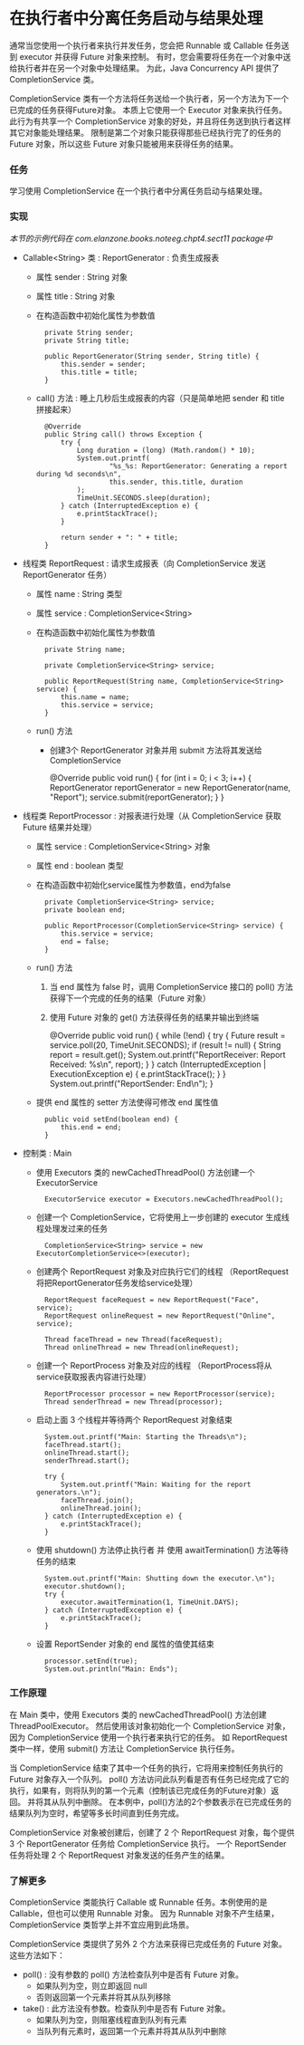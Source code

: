 在执行者中分离任务启动与结果处理
====

通常当您使用一个执行者来执行并发任务，您会把 Runnable 或 Callable 任务送到 executor 并获得 Future 对象来控制。
有时，您会需要将任务在一个对象中送给执行者并在另一个对象中处理结果。
为此，Java Concurrency API 提供了 CompletionService 类。

CompletionService 类有一个方法将任务送给一个执行者，另一个方法为下一个已完成的任务获得Future对象。
本质上它使用一个 Executor 对象来执行任务。
此行为有共享一个 CompletionService 对象的好处，并且将任务送到执行者这样其它对象能处理结果。
限制是第二个对象只能获得那些已经执行完了的任务的 Future 对象，所以这些 Future 对象只能被用来获得任务的结果。


### 任务

学习使用 CompletionService 在一个执行者中分离任务启动与结果处理。


### 实现

*本节的示例代码在 com.elanzone.books.noteeg.chpt4.sect11 package中*


* Callable\<String\> 类 : ReportGenerator : 负责生成报表

    * 属性 sender : String 对象
    * 属性 title : String 对象
    * 在构造函数中初始化属性为参数值

            private String sender;
            private String title;

            public ReportGenerator(String sender, String title) {
                this.sender = sender;
                this.title = title;
            }

    * call() 方法 : 睡上几秒后生成报表的内容（只是简单地把 sender 和 title 拼接起来）

            @Override
            public String call() throws Exception {
                try {
                    Long duration = (long) (Math.random() * 10);
                    System.out.printf(
                            "%s_%s: ReportGenerator: Generating a report during %d seconds\n",
                            this.sender, this.title, duration
                    );
                    TimeUnit.SECONDS.sleep(duration);
                } catch (InterruptedException e) {
                    e.printStackTrace();
                }

                return sender + ": " + title;
            }

* 线程类 ReportRequest : 请求生成报表（向 CompletionService 发送 ReportGenerator 任务）

    * 属性 name : String 类型
    * 属性 service : CompletionService\<String\>
    * 在构造函数中初始化属性为参数值

            private String name;

            private CompletionService<String> service;

            public ReportRequest(String name, CompletionService<String> service) {
                this.name = name;
                this.service = service;
            }

    * run() 方法
        * 创建3个 ReportGenerator 对象并用 submit 方法将其发送给 CompletionService

            @Override
            public void run() {
                for (int i = 0; i < 3; i++) {
                    ReportGenerator reportGenerator = new ReportGenerator(name, "Report");
                    service.submit(reportGenerator);
                }
            }


* 线程类 ReportProcessor : 对报表进行处理（从 CompletionService 获取 Future 结果并处理）

    * 属性 service : CompletionService\<String\> 对象
    * 属性 end : boolean 类型
    * 在构造函数中初始化service属性为参数值，end为false

            private CompletionService<String> service;
            private boolean end;

            public ReportProcessor(CompletionService<String> service) {
                this.service = service;
                end = false;
            }

    * run() 方法
        1. 当 end 属性为 false 时，调用 CompletionService 接口的 poll() 方法获得下一个完成的任务的结果（Future 对象）
        2. 使用 Future 对象的 get() 方法获得任务的结果并输出到终端

            @Override
            public void run() {
                while (!end) {
                    try {
                        Future<String> result = service.poll(20, TimeUnit.SECONDS);
                        if (result != null) {
                            String report = result.get();
                            System.out.printf("ReportReceiver: Report Received: %s\n", report);
                        }
                    } catch (InterruptedException | ExecutionException e) {
                        e.printStackTrace();
                    }
                }
                System.out.printf("ReportSender: End\n");
            }

    * 提供 end 属性的 setter 方法使得可修改 end 属性值

            public void setEnd(boolean end) {
                this.end = end;
            }


* 控制类 : Main

    * 使用 Executors 类的 newCachedThreadPool() 方法创建一个 ExecutorService

            ExecutorService executor = Executors.newCachedThreadPool();

    * 创建一个 CompletionService，它将使用上一步创建的 executor 生成线程处理发过来的任务

            CompletionService<String> service = new ExecutorCompletionService<>(executor);

    * 创建两个 ReportRequest 对象及对应执行它们的线程
        （ReportRequest将把ReportGenerator任务发给service处理）

            ReportRequest faceRequest = new ReportRequest("Face", service);
            ReportRequest onlineRequest = new ReportRequest("Online", service);

            Thread faceThread = new Thread(faceRequest);
            Thread onlineThread = new Thread(onlineRequest);

    * 创建一个 ReportProcess 对象及对应的线程
        （ReportProcess将从service获取报表内容进行处理）

            ReportProcessor processor = new ReportProcessor(service);
            Thread senderThread = new Thread(processor);

    * 启动上面 3 个线程并等待两个 ReportRequest 对象结束

            System.out.printf("Main: Starting the Threads\n");
            faceThread.start();
            onlineThread.start();
            senderThread.start();

            try {
                System.out.printf("Main: Waiting for the report generators.\n");
                faceThread.join();
                onlineThread.join();
            } catch (InterruptedException e) {
                e.printStackTrace();
            }

    * 使用 shutdown() 方法停止执行者 并 使用 awaitTermination() 方法等待任务的结束

            System.out.printf("Main: Shutting down the executor.\n");
            executor.shutdown();
            try {
                executor.awaitTermination(1, TimeUnit.DAYS);
            } catch (InterruptedException e) {
                e.printStackTrace();
            }

    * 设置 ReportSender 对象的 end 属性的值使其结束

            processor.setEnd(true);
            System.out.println("Main: Ends");


### 工作原理

在 Main 类中，使用 Executors 类的 newCachedThreadPool() 方法创建 ThreadPoolExecutor。
然后使用该对象初始化一个 CompletionService 对象，因为 CompletionService 使用一个执行者来执行它的任务。
如 ReportRequest 类中一样，使用 submit() 方法让 CompletionService 执行任务。

当 CompletionService 结束了其中一个任务的执行，它将用来控制任务执行的 Future 对象存入一个队列。
poll() 方法访问此队列看是否有任务已经完成了它的执行，如果有，则将队列的第一个元素（控制该已完成任务的Future对象）返回。
并将其从队列中删除。
在本例中，poll()方法的2个参数表示在已完成任务的结果队列为空时，希望等多长时间直到任务完成。

CompletionService 对象被创建后，创建了 2 个 ReportRequest 对象，每个提供 3 个 ReportGenerator 任务给 CompletionService 执行。
一个 ReportSender 任务将处理 2 个 ReportRequest 对象发送的任务产生的结果。


### 了解更多

CompletionService 类能执行 Callable 或 Runnable 任务。本例使用的是 Callable，但也可以使用 Runnable 对象。
因为 Runnable 对象不产生结果，CompletionService 类哲学上并不宜应用到此场景。

CompletionService 类提供了另外 2 个方法来获得已完成任务的 Future 对象。这些方法如下：

* poll() : 没有参数的 poll() 方法检查队列中是否有 Future 对象。
    * 如果队列为空，则立即返回 null
    * 否则返回第一个元素并将其从队列移除
* take() : 此方法没有参数。检查队列中是否有 Future 对象。
    * 如果队列为空，则阻塞线程直到队列有元素
    * 当队列有元素时，返回第一个元素并将其从队列中删除





